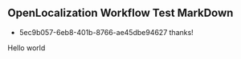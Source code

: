 ## OpenLocalization Workflow Test MarkDown
* 5ec9b057-6eb8-401b-8766-ae45dbe94627 
thanks!

Hello world